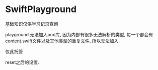 # SwiftPlayground

基础知识仅供学习记录查询

playground 无法加入pod库, 因为内部有很多无法解析的类型, 每一个都会有content.swift文件以及其他类型的重复文件, 所以无法加入. 

仅此托管

reset之后的设置.

